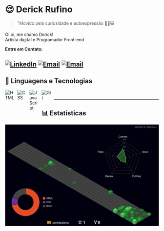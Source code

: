 # 😌 Derick Rufino
> "Movido pela curiosidade e autoexpressão 🎨💭💻

Oi oi, me chamo Derick! <br> Artista digital e Programador Front-end

**Entre em Contato:**

[![LinkedIn](https://img.shields.io/badge/-LinkedIn-0A66C2?style=for-the-badge&logo=linkedin&logoColor=white)](https://www.linkedin.com/in/derick-rufino/)
[![Email](https://img.shields.io/badge/-Email-D14836?style=for-the-badge&logo=gmail&logoColor=white)](mailto:derick10011@gmail.com)
[![Email](https://img.shields.io/badge/-Socials-38A344?style=for-the-badge&logo=linktree&logoColor=white)](https://linktr.ee/derico_dev)
---
## 👾 Linguagens e Tecnologias
<img align="left" alt="HTML" title="HTML" width="30px" style="padding-right: 10px;" src="https://cdn.jsdelivr.net/gh/devicons/devicon@latest/icons/html5/html5-original.svg" />
<img align="left" alt="CSS" title="CSS" width="30px" style="padding-right: 10px;" src="https://cdn.jsdelivr.net/gh/devicons/devicon@latest/icons/css3/css3-original.svg" />
<img align="left" alt="JavaScript" title="JavaScript" width="30px" style="padding-right: 10px;" src="https://cdn.jsdelivr.net/gh/devicons/devicon@latest/icons/javascript/javascript-original.svg" />
<img align="left" alt="Git" title="Git" width="30px" style="padding-right: 10px;" src="https://cdn.jsdelivr.net/gh/devicons/devicon@latest/icons/git/git-original.svg" />

<br/>

---
## 📊 Estatísticas
![Status](/profile-night-green.svg)